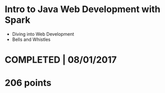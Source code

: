 # Intro to Java Web Development with Spark
- Diving into Web Development 
- Bells and Whistles 

# COMPLETED | 08/01/2017
# 206 points
